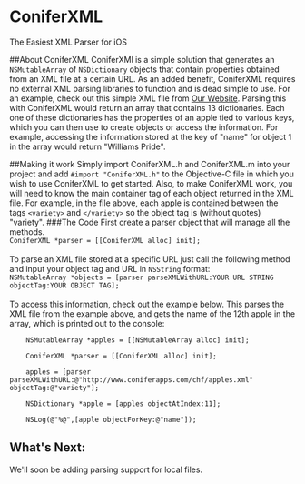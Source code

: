 # ConiferXML
The Easiest XML Parser for iOS

##About ConiferXML
ConiferXMl is a simple solution that generates an ```NSMutableArray``` of ```NSDictionary``` objects that contain properties obtained from an XML file at a certain URL. As an added benefit, ConiferXML requires no external XML parsing libraries to function and is dead simple to use. For an example, check out this simple XML file from <a href="http://www.coniferapps.com/chf/apples.xml">Our Website</a>. Parsing this with ConiferXML would return an array that contains 13 dictionaries. Each one of these dictionaries has the properties of an apple tied to various keys, which you can then use to create objects or access the information. For example, accessing the information stored at the key of "name" for object 1 in the array would return "Williams Pride". <br>

##Making it work
Simply import ConiferXML.h and ConiferXML.m into your project and add ```#import "ConiferXML.h"``` to the Objective-C file in which you wish to use ConiferXML to get started. Also, to make ConiferXML work, you will need to know the main container tag of each object returned in the XML file. For example, in the file above, each apple is contained between the tags ```<variety>``` and ```</variety>``` so the object tag is (without quotes) "variety".
###The Code
First create a parser object that will manage all the methods. <br>
```ConiferXML *parser = [[ConiferXML alloc] init];``` <br><br>
To parse an XML file stored at a specific URL just call the following method and input your object tag and URL in ```NSString``` format: <br>
```NSMutableArray *objects = [parser parseXMLWithURL:YOUR URL STRING objectTag:YOUR OBJECT TAG];``` <br><br>
To access this information, check out the example below. This parses the XML file from the example above, and gets the name of the 12th apple in the array, which is printed out to the console: <br>
``` 
    NSMutableArray *apples = [[NSMutableArray alloc] init];
    
    ConiferXML *parser = [[ConiferXML alloc] init];
    
    apples = [parser parseXMLWithURL:@"http://www.coniferapps.com/chf/apples.xml" objectTag:@"variety"];
    
    NSDictionary *apple = [apples objectAtIndex:11];
    
    NSLog(@"%@",[apple objectForKey:@"name"]);
``` 
What's Next:
------
We'll soon be adding parsing support for local files.

